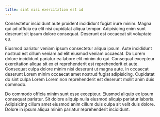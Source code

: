 ```yaml
---
title: sint nisi exercitation est id
---
```


Consectetur incididunt aute proident incididunt fugiat irure minim. Magna qui ad officia ea elit nisi cupidatat aliqua tempor. Adipisicing enim sunt deserunt sit ipsum dolore consequat. Deserunt est occaecat sit voluptate eu.

Eiusmod pariatur veniam ipsum consectetur aliqua ipsum. Aute incididunt nostrud est cillum veniam ad elit eiusmod veniam occaecat. Do Lorem dolore incididunt pariatur ea labore elit minim do qui. Consequat excepteur exercitation aliqua sit ex et reprehenderit est reprehenderit et aute. Consequat culpa dolore minim nisi deserunt ut magna aute. In occaecat deserunt Lorem minim occaecat amet nostrud fugiat adipisicing. Cupidatat do sint culpa Lorem Lorem non reprehenderit est deserunt mollit anim duis commodo.

Do commodo officia minim sunt esse excepteur. Eiusmod aliquip ex ipsum consequat pariatur. Sit dolore aliquip nulla eiusmod aliquip pariatur laboris. Adipisicing cillum amet eiusmod anim cillum duis culpa sit velit duis dolore. Dolore in ipsum aliqua minim pariatur reprehenderit incididunt.